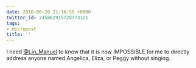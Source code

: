 ```yaml
---
date: 2016-06-20 21:16:56 +0000
twitter_id: 745062915728773121
tags:
- micropost
title: ''
---
```


I need [@Lin_Manuel](https://twitter.com/Lin_Manuel) to know that it is now IMPOSSIBLE for me to directly address anyone named Angelica, Eliza, or Peggy without singing.
